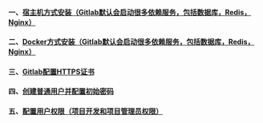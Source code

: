 #### 一、[宿主机方式安装（Gitlab默认会启动很多依赖服务，包括数据库，Redis，Nginx）][1]
#### 二、[Docker方式安装（Gitlab默认会启动很多依赖服务，包括数据库，Redis，Nginx）][2]
#### 三、[Gitlab配置HTTPS证书][3]
#### 四、[创建普通用户并配置初始密码][4]
#### 五、[配置用户权限（项目开发和项目管理员权限）][5]

[1]: https://github.com/firechiang/kubernetes-study/blob/master/gitlab/docs/install-routine.md
[2]: https://github.com/firechiang/kubernetes-study/blob/master/gitlab/docs/install-docker.md
[3]: https://github.com/firechiang/kubernetes-study/blob/master/gitlab/docs/gitlab-https.md
[4]: https://github.com/firechiang/kubernetes-study/blob/master/gitlab/docs/create-ordinary.md
[5]: https://github.com/firechiang/kubernetes-study/blob/master/gitlab/docs/configure-permissions.md
